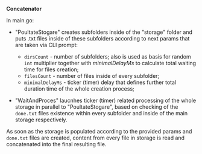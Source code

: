 **Concatenator**

In main.go:

-   "PoultateStogare" creates subfolders inside of the "storage" folder and puts .txt files inside of these subfolders according to next params that are taken via CLI prompt:

    -   `dirsCount` - number of subfolders; also is used as basis for random `int` multiplier together with _minimalDelayMs_ to calculate total waiting time for files creation;
    -   `filesCount` - number of files inside of every subfolder;
    -   `minimalDelayMs` - ticker (timer) delay that defines further total duration time of the whole creation process;

-   "WaitAndProces" laucnhes ticker (timer) related processing of the whole storage in parallel to "PoultateStogare", based on checking of the `done.txt` files existence within every subfolder and inside of the main storage respectively.

As soon as the storage is populated according to the provided params and `done.txt` files are created, content from every file in storage is read and concatenated into the final resulting file.
